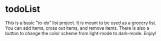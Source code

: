 # todoList

This is a basic "to-do" list project. It is meant to be used as a grocery list. You can add items, cross out items, and remove items. There is also a button to change the color scheme from light-mode to dark-mode. Enjoy!
